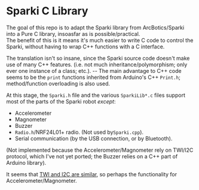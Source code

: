 # Sparki C Library

The goal of this repo is to adapt the Sparki library from ArcBotics/Sparki
into a Pure C library, insoasfar as is possible/practical.  
The benefit of this is it means it's much easier to write C code to control
the Sparki, without having to wrap C++ functions with a C interface.

The translation isn't so insane, since the Sparki source code doesn't make
use of many C++ features. (i.e. not much inheritance/polymorphism; only ever
one instance of a class; etc.). -- The main advantage to C++ code seems to be
the `print` functions inherited from Arduino's C++ `Print.h`; method/function
overloading is also used.

At this stage, the `Sparki.h` file and the various `SparkiLib*.c` files
support most of the parts of the Sparki robot *except*:

* Accelerometer
* Magnometer
* Buzzer
* `Radio.h`/NRF24L01+ radio. (Not used by`Sparki.cpp`).
* Serial communication (by the USB connection, or by Bluetooth).

(Not implemented because the Accelerometer/Magnometer rely on TWI/I2C protocol,
which I've not yet ported; the Buzzer relies on a C++ part of Arduino library).

It seems that [TWI and I2C are
similar](http://electronics.stackexchange.com/questions/50915/what-is-difference-between-i2c-and-twi),
so perhaps the functionality for Accelerometer/Magnometer.

